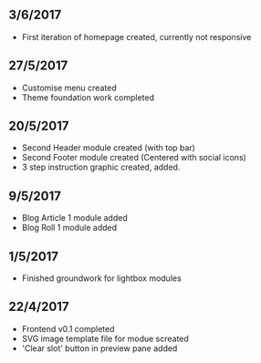 ## 3/6/2017
- First iteration of homepage created, currently not responsive

## 27/5/2017
- Customise menu created
- Theme foundation work completed

## 20/5/2017
- Second Header module created (with top bar)
- Second Footer module created (Centered with social icons)
- 3 step instruction graphic created, added.

## 9/5/2017
- Blog Article 1 module added
- Blog Roll 1 module added

## 1/5/2017
- Finished groundwork for lightbox modules

## 22/4/2017
- Frontend v0.1 completed
- SVG image template file for modue screated
- 'Clear slot' button in preview pane added
